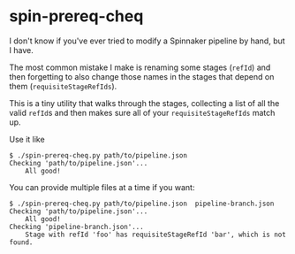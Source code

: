 # spin-prereq-cheq

I don't know if you've ever tried to modify a Spinnaker pipeline by hand, but I have.

The most common mistake I make is renaming some stages (`refId`) and then forgetting to also change those names in the stages that depend on them (`requisiteStageRefIds`).

This is a tiny utility that walks through the stages, collecting a list of all the valid `refId`s and then makes sure all of your `requisiteStageRefIds` match up.

Use it like

```
$ ./spin-prereq-cheq.py path/to/pipeline.json
Checking 'path/to/pipeline.json'...
    All good!
```

You can provide multiple files at a time if you want:

```
$ ./spin-prereq-cheq.py path/to/pipeline.json  pipeline-branch.json
Checking 'path/to/pipeline.json'...
    All good!
Checking 'pipeline-branch.json'...
    Stage with refId 'foo' has requisiteStageRefId 'bar', which is not found.
```


